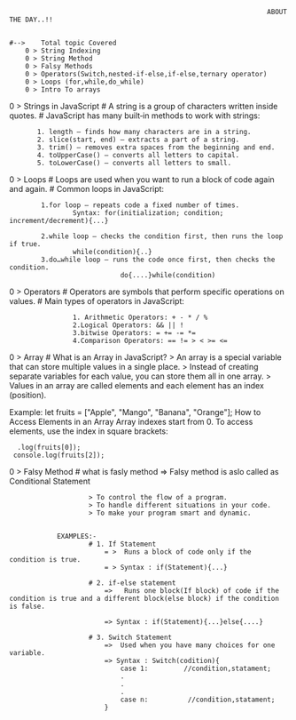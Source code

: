                                                                      ABOUT THE DAY..!!


    #-->    Total topic Covered
        0 > String Indexing
        0 > String Method
        0 > Falsy Methods
        0 > Operators(Switch,nested-if-else,if-else,ternary operator)
        0 > Loops (for,while,do_while)
        0 > Intro To arrays

0 > Strings in JavaScript
       # A string is a group of characters written inside quotes.
       # JavaScript has many built‑in methods to work with strings:

           1. length – finds how many characters are in a string.
           2. slice(start, end) – extracts a part of a string.
           3. trim() – removes extra spaces from the beginning and end.
           4. toUpperCase() – converts all letters to capital.
           5. toLowerCase() – converts all letters to small.

0 > Loops
       # Loops are used when you want to run a block of code again and again.
       # Common loops in JavaScript:

            1.for loop – repeats code a fixed number of times.
                    Syntax: for(initialization; condition; increment/decrement){...}

            2.while loop – checks the condition first, then runs the loop if true.
                    while(condition){..}
            3.do…while loop – runs the code once first, then checks the condition.
                                do{....}while(condition)



0 > Operators
            # Operators are symbols that perform specific operations on values.
            # Main types of operators in JavaScript:

                    1. Arithmetic Operators: + - * / %
                    2.Logical Operators: && || !
                    3.bitwise Operators: = += -= *=
                    4.Comparison Operators: == != > < >= <=


0 > Array
               # What is an Array in JavaScript?
                   > An array is a special variable that can store multiple values in a single place.
                   > Instead of creating separate variables for each value, you can store them all in one array.
                   > Values in an array are called elements and each element has an index (position).

Example:
         let fruits = ["Apple", "Mango", "Banana", "Orange"];
        How to Access Elements in an Array
                Array indexes start from 0.
                To access elements, use the index in square brackets:


      .log(fruits[0]); 
     console.log(fruits[2]); 


0 > Falsy Method
                    # what is fasly method
                     => Falsy method is aslo called as Conditional Statement
                     
                        > To control the flow of a program.
                        > To handle different situations in your code.
                        > To make your program smart and dynamic.


                EXAMPLES:-
                        # 1. If Statement
                            = >  Runs a block of code only if the condition is true.
                            = > Syntax : if(Statement){...}

                        # 2. if-else statement
                            =>   Runs one block(If block) of code if the condition is true and a different block(else block) if the condition is false.

                            => Syntax : if(Statement){...}else{....}

                        # 3. Switch Statement
                            =>  Used when you have many choices for one variable.
                            => Syntax : Switch(codition){
                                case 1:         //condition,statament;
                                .
                                .
                                . 
                                case n:          //condition,statament;
                            }


        


